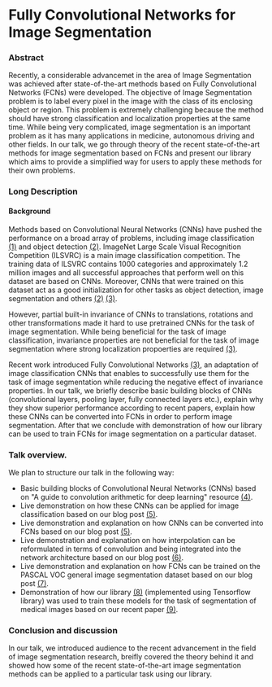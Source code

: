 # Fully Convolutional Networks for Image Segmentation


### Abstract
Recently, a considerable advancemet in the area of Image Segmentation was achieved after state-of-the-art methods based on Fully Convolutional Networks (FCNs) were developed. The objective of Image Segmentation problem is to label every pixel in the image with the class of its enclosing object or region. This problem is extremely challenging because the method should have strong classification and localization properties at the same time. While being very complicated, image segmentation is an important problem as it has many applications in medicine, autonomous driving and other fields. In our talk, we go through theory of the recent state-of-the-art methods for image segmentation based on FCNs and present our library which aims to provide a simplified way for users to apply these methods for their own problems.

### Long Description

#### Background
Methods based on Convolutional Neural Networks (CNNs) have pushed the performance on a broad array of problems, including image classification [(1)][cnn_krizh]  and object detection [(2)][detect_girsh].  ImageNet Large Scale Visual Recognition Competition (ILSVRC) is a main image classification competition. The training data of ILSVRC contains 1000 categories and approximately 1.2 million images and all successful approaches that perform well on this dataset are based on CNNs. Moreover, CNNs that were trained on this dataset act as a good initialization for other tasks as object detection, image segmentation and others [(2)][detect_girsh] [(3)][long_fcn]. 

However, partial built-in invariance of CNNs to translations, rotations and other transformations made it hard to use pretrained CNNs for the task of image segmentation. While being beneficial for the task of image classification, invariance properties are not beneficial for the task of image segmentation where strong localization propoerties are required [(3)][long_fcn].

Recent work introduced Fully Convolutional Networks [(3)][long_fcn], an adaptation of image classification CNNs that enables to successfully use them for the task of image segmentation while reducing the negative effect of invariance properties. In our talk, we briefly describe basic building blocks of CNNs (convolutional layers, pooling layer, fully connected layers etc.), explain why they show superior performance according to recent papers, explain how these CNNs can be converted into FCNs in order to perform image segmentation. After that we conclude with demonstration of how our library can be used to train FCNs for image segmentation on a particular dataset.

### Talk overview.

We plan to structure our talk in the following way:
 - Basic building blocks of Convolutional Neural Networks (CNNs) based on "A guide to convolution arithmetic for deep learning" resource [(4)][conv_guide].
 - Live demonstration on how these CNNs can be applied for image classification based on our blog post [(5)][cnn_class].
 - Live demonstration and explanation on how CNNs can be converted into FCNs based on our blog post [(5)][cnn_class]. 
 - Live demonstration and explanation on how interpolation can be reformulated in terms of convolution and being integrated into the network architecture based on our blog post [(6)][upsampling].
 - Live demonstration and explanation on how FCNs can be trained on the PASCAL VOC general image segmentation dataset based on our blog post [(7)][fcn_training].
 - Demonstration of how our library [(8)][our_library] (implemented using Tensorflow library) was used to train these models for the task of segmentation of medical images based on our recent paper [(9)][our_paper].


### Conclusion and discussion

In our talk, we introduced audience to the recent advancement in the field of image segmentation research, breifly covered the theory behind it and showed how some of the recent state-of-the-art image segmentation methods can be applied to a particular task using our library.

   [tf_img_segm]: <https://github.com/warmspringwinds/tf-image-segmentation>
   [long_fcn]: 
<https://people.eecs.berkeley.edu/~jonlong/long_shelhamer_fcn.pdf>
   [deeplab_fcn]: 
<https://arxiv.org/abs/1412.7062>
   [cnn_krizh]: 
<http://papers.nips.cc/paper/4824-imagenet-classification-with-deep-convolutional-neural-networks.pdf>
   [detect_girsh]: <http://www.cv-foundation.org/openaccess/content_cvpr_2014/papers/Girshick_Rich_Feature_Hierarchies_2014_CVPR_paper.pdf>
   [obj_detect_module]: 
https://github.com/scikit-image/scikit-image/pull/1570
   [conv_guide]: 
<https://arxiv.org/pdf/1603.07285.pdf>
   [cnn_class]: 
<http://warmspringwinds.github.io/tensorflow/tf-slim/2016/10/30/image-classification-and-segmentation-using-tensorflow-and-tf-slim/>
   [upsampling]: 
<http://warmspringwinds.github.io/tensorflow/tf-slim/2016/11/22/upsampling-and-image-segmentation-with-tensorflow-and-tf-slim/>
   [fcn_training]: <http://warmspringwinds.github.io/tensorflow/tf-slim/2017/01/23/fully-convolutional-networks-(fcns)-for-image-segmentation/>
   [our_paper]: <https://arxiv.org/abs/1703.08580>
   [our_library]: <https://github.com/warmspringwinds/tf-image-segmentation>